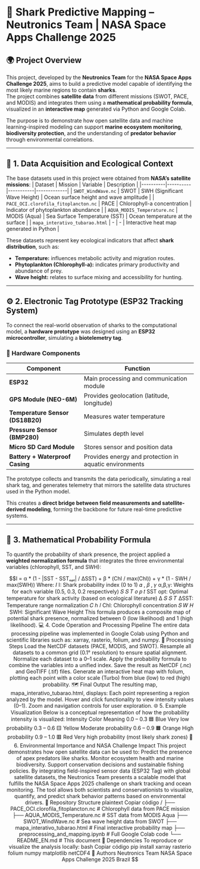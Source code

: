 # 🦈 Shark Predictive Mapping – Neutronics Team | NASA Space Apps Challenge 2025

## 🌍 Project Overview
This project, developed by the **Neutronics Team** for the **NASA Space Apps Challenge 2025**, aims to build a predictive model capable of identifying the most likely marine regions to contain **sharks**.  
The project combines **satellite data** from different missions (SWOT, PACE, and MODIS) and integrates them using a **mathematical probability formula**, visualized in an **interactive map** generated via Python and Google Colab.

The purpose is to demonstrate how open satellite data and machine learning-inspired modeling can support **marine ecosystem monitoring**, **biodiversity protection**, and the understanding of **predator behavior** through environmental correlations.

---

## 📡 1. Data Acquisition and Ecological Context

The base datasets used in this project were obtained from **NASA’s satellite missions**:
| Dataset | Mission | Variable | Description |
|----------|----------|-----------|-------------|
| `SWOT_WindWave.nc` | SWOT | SWH (Significant Wave Height) | Ocean surface height and wave amplitude |
| `PACE_OCI.clorofila_fitoplancton.nc` | PACE | Chlorophyll-a concentration | Indicator of phytoplankton abundance |
| `AQUA_MODIS_Temperature.nc` | MODIS (Aqua) | Sea Surface Temperature (SST) | Ocean temperature at the surface |
| `mapa_interativo_tubarao.html` | - | - | Interactive heat map generated in Python |

These datasets represent key ecological indicators that affect **shark distribution**, such as:
- **Temperature:** influences metabolic activity and migration routes.  
- **Phytoplankton (Chlorophyll-a):** indicates primary productivity and abundance of prey.  
- **Wave height:** relates to surface mixing and accessibility for hunting.

---

## ⚙️ 2. Electronic Tag Prototype (ESP32 Tracking System)

To connect the real-world observation of sharks to the computational model, a **hardware prototype** was designed using an **ESP32 microcontroller**, simulating a **biotelemetry tag**.

### 🔧 Hardware Components
| Component | Function |
|------------|-----------|
| **ESP32** | Main processing and communication module |
| **GPS Module (NEO-6M)** | Provides geolocation (latitude, longitude) |
| **Temperature Sensor (DS18B20)** | Measures water temperature |
| **Pressure Sensor (BMP280)** | Simulates depth level |
| **Micro SD Card Module** | Stores sensor and position data |
| **Battery + Waterproof Casing** | Provides energy and protection in aquatic environments |

The prototype collects and transmits the data periodically, simulating a real shark tag, and generates telemetry that mirrors the satellite data structures used in the Python model.

This creates a **direct bridge between field measurements and satellite-derived modeling**, forming the backbone for future real-time predictive systems.

---

## 🧮 3. Mathematical Probability Formula

To quantify the probability of shark presence, the project applied a **weighted normalization formula** that integrates the three environmental variables (chlorophyll, SST, and SWH):

```math
I = α * (1 - |SST - SSTₒₚₜ| / ΔSST) + β * (Chl / max(Chl)) + γ * (1 - SWH / max(SWH))
Where:

𝐼
I: Shark probability index (0 to 1)

𝛼
,
𝛽
,
𝛾
α,β,γ: Weights for each variable (0.5, 0.3, 0.2 respectively)

𝑆
𝑆
𝑇
𝑜
𝑝
𝑡
SST 
opt
​
 : Optimal temperature for shark activity (based on ecological literature)

Δ
𝑆
𝑆
𝑇
ΔSST: Temperature range normalization

𝐶
ℎ
𝑙
Chl: Chlorophyll concentration

𝑆
𝑊
𝐻
SWH: Significant Wave Height

This formula produces a composite map of potential shark presence, normalized between 0 (low likelihood) and 1 (high likelihood).

💻 4. Code Operation and Processing Pipeline
The entire data processing pipeline was implemented in Google Colab using Python and scientific libraries such as:
xarray, rasterio, folium, and numpy.

🧠 Processing Steps
Load the NetCDF datasets (PACE, MODIS, and SWOT).

Resample all datasets to a common grid (0.1° resolution) to ensure spatial alignment.

Normalize each dataset to a 0–1 scale.

Apply the probability formula to combine the variables into a unified index.

Save the result as NetCDF (.nc) and GeoTIFF (.tif) files.

Generate an interactive heat map with folium, plotting each point with a color scale (Turbo) from blue (low) to red (high) probability.

🗺️ Final Output
The resulting map, mapa_interativo_tubarao.html, displays:

Each point representing a region analyzed by the model.

Hover and click functionality to view intensity values (0–1).

Zoom and navigation controls for user exploration.

🌐 5. Example Visualization
Below is a conceptual representation of how the probability intensity is visualized:

Intensity	Color	Meaning
0.0 – 0.3	🟦 Blue	Very low probability
0.3 – 0.6	🟨 Yellow	Moderate probability
0.6 – 0.9	🟧 Orange	High probability
0.9 – 1.0	🟥 Red	Very high probability (most likely shark zones)

🚀 6. Environmental Importance and NASA Challenge Impact
This project demonstrates how open satellite data can be used to:

Predict the presence of apex predators like sharks.

Monitor ecosystem health and marine biodiversity.

Support conservation decisions and sustainable fishing policies.

By integrating field-inspired sensor data (ESP32 Tag) with global satellite datasets, the Neutronics Team presents a scalable model that fulfills the NASA Space Apps 2025 challenge on shark tracking and ocean monitoring.

The tool allows both scientists and conservationists to visualize, quantify, and predict shark behavior patterns based on environmental drivers.

📂 Repository Structure
plaintext
Copiar código
/
├── PACE_OCI.clorofila_fitoplancton.nc      # Chlorophyll data from PACE mission
├── AQUA_MODIS_Temperature.nc               # SST data from MODIS Aqua
├── SWOT_WindWave.nc                        # Sea wave height data from SWOT
├── mapa_interativo_tubarao.html            # Final interactive probability map
├── preprocessing_and_mapping.ipynb         # Full Google Colab code
└── README_EN.md                            # This document
🧩 Dependencies
To reproduce or visualize the analysis locally:

bash
Copiar código
pip install xarray rasterio folium numpy matplotlib netCDF4
🧠 Authors
Neutronics Team
NASA Space Apps Challenge 2025
Brazil
